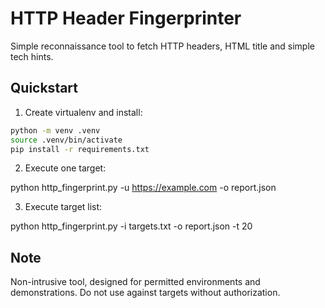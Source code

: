 # HTTP Header Fingerprinter

Simple reconnaissance tool to fetch HTTP headers, HTML title and simple tech hints.

## Quickstart

1. Create virtualenv and install:
```bash
python -m venv .venv
source .venv/bin/activate
pip install -r requirements.txt
```
2. Execute one target:

python http_fingerprint.py -u https://example.com -o report.json

3. Execute target list:

python http_fingerprint.py -i targets.txt -o report.json -t 20

## Note

Non-intrusive tool, designed for permitted environments and demonstrations. Do not use against targets without authorization.